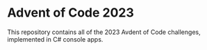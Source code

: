 # Advent of Code 2023
This repository contains all of the 2023 Avdent of Code challenges, implemented in C# console apps.
